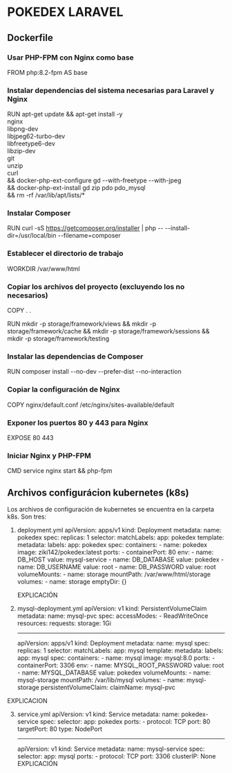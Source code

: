 # POKEDEX LARAVEL
## Dockerfile
### Usar PHP-FPM con Nginx como base
FROM php:8.2-fpm AS base

### Instalar dependencias del sistema necesarias para Laravel y Nginx
RUN apt-get update && apt-get install -y \
    nginx \
    libpng-dev \
    libjpeg62-turbo-dev \
    libfreetype6-dev \
    libzip-dev \
    git \
    unzip \
    curl \
    && docker-php-ext-configure gd --with-freetype --with-jpeg \
    && docker-php-ext-install gd zip pdo pdo_mysql \
    && rm -rf /var/lib/apt/lists/*

### Instalar Composer
RUN curl -sS https://getcomposer.org/installer | php -- --install-dir=/usr/local/bin --filename=composer

### Establecer el directorio de trabajo
WORKDIR /var/www/html

### Copiar los archivos del proyecto (excluyendo los no necesarios)
COPY . .

RUN mkdir -p storage/framework/views && mkdir -p storage/framework/cache && mkdir -p storage/framework/sessions && mkdir -p storage/framework/testing
### Instalar las dependencias de Composer
RUN composer install --no-dev --prefer-dist --no-interaction

### Copiar la configuración de Nginx
COPY nginx/default.conf /etc/nginx/sites-available/default

### Exponer los puertos 80 y 443 para Nginx
EXPOSE 80 443

### Iniciar Nginx y PHP-FPM
CMD service nginx start && php-fpm

## Archivos configurácion kubernetes (k8s)
Los archivos de configuración de kubernetes se encuentra en la carpeta k8s. Son tres:
1. deployment.yml
    apiVersion: apps/v1
    kind: Deployment
    metadata:
      name: pokedex
    spec:
      replicas: 1
      selector:
        matchLabels:
          app: pokedex
      template:
        metadata:
          labels:
            app: pokedex
        spec:
          containers:
            - name: pokedex
              image: ziki142/pokedex:latest
              ports:
                - containerPort: 80
              env:
                - name: DB_HOST
                  value: mysql-service
                - name: DB_DATABASE
                  value: pokedex
                - name: DB_USERNAME
                  value: root
                - name: DB_PASSWORD
                  value: root
              volumeMounts:
                - name: storage
                  mountPath: /var/www/html/storage
          volumes:
            - name: storage
              emptyDir: {}

   EXPLICACIÓN
   
2. mysql-deployment.yml
    apiVersion: v1
    kind: PersistentVolumeClaim
    metadata:
      name: mysql-pvc
    spec:
      accessModes:
        - ReadWriteOnce
      resources:
        requests:
          storage: 1Gi
    
    ---
    apiVersion: apps/v1
    kind: Deployment
    metadata:
      name: mysql
    spec:
      replicas: 1
      selector:
        matchLabels:
          app: mysql
      template:
        metadata:
          labels:
            app: mysql
        spec:
          containers:
            - name: mysql
              image: mysql:8.0
              ports:
                - containerPort: 3306
              env:
                - name: MYSQL_ROOT_PASSWORD
                  value: root
                - name: MYSQL_DATABASE
                  value: pokedex
              volumeMounts:
                - name: mysql-storage
                  mountPath: /var/lib/mysql
          volumes:
            - name: mysql-storage
              persistentVolumeClaim:
                claimName: mysql-pvc

EXPLICACION
   
3. service.yml
    apiVersion: v1
    kind: Service
    metadata:
      name: pokedex-service
    spec:
      selector:
        app: pokedex
      ports:
        - protocol: TCP
          port: 80
          targetPort: 80
      type: NodePort
    
    ---
    apiVersion: v1
    kind: Service
    metadata:
      name: mysql-service
    spec:
      selector:
        app: mysql
      ports:
        - protocol: TCP
          port: 3306
      clusterIP: None
EXPLICACIÓN
